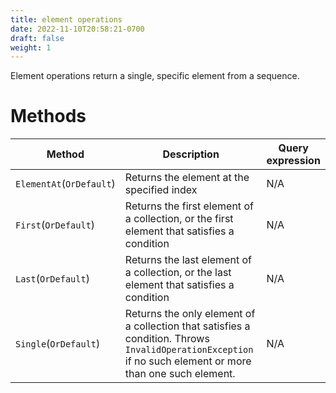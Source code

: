 ```yaml
---
title: element operations
date: 2022-11-10T20:58:21-0700
draft: false
weight: 1
---
```

Element operations return a single, specific element from a sequence.

# Methods
| Method | Description | Query expression |
|--------|-------------|------------------|
`ElementAt`(`OrDefault`) | Returns the element at the specified index | N/A
`First`(`OrDefault`) | Returns the first element of a collection, or the first element that satisfies a condition | N/A
`Last`(`OrDefault`) | Returns the last element of a collection, or the last element that satisfies a condition | N/A
`Single`(`OrDefault`) | Returns the only element of a collection that satisfies a condition.  Throws `InvalidOperationException` if no such element or more than one such element. | N/A
